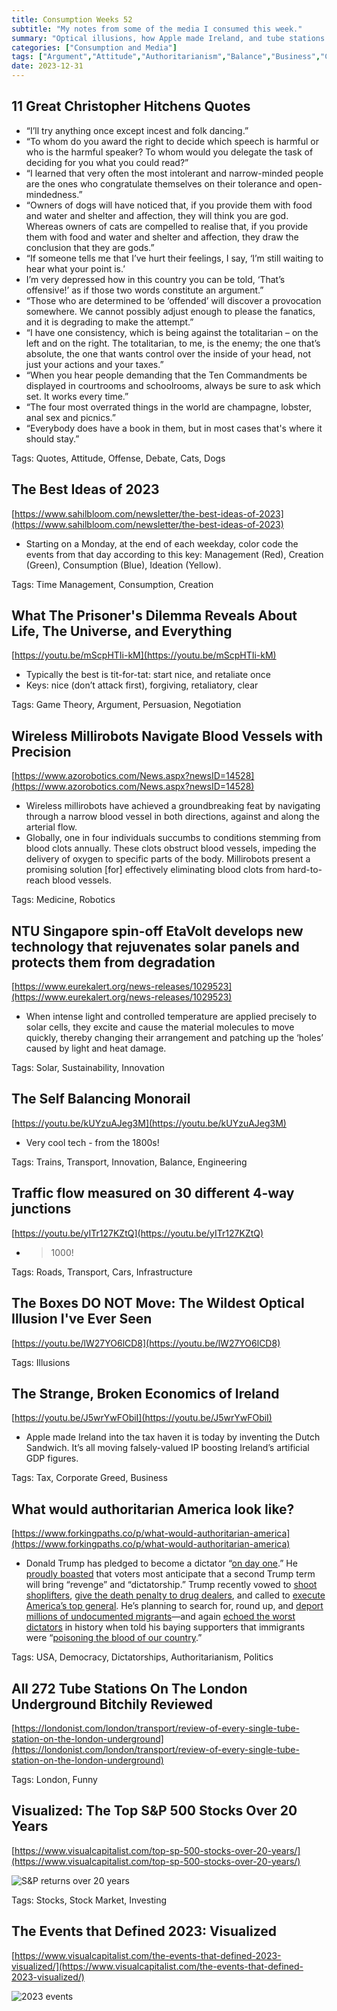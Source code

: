 ```yaml
---
title: Consumption Weeks 52
subtitle: "My notes from some of the media I consumed this week."
summary: "Optical illusions, how Apple made Ireland, and tube stations bitchily reviewed."
categories: ["Consumption and Media"]
tags: ["Argument","Attitude","Authoritarianism","Balance","Business","Cars","Cats","Consumption","Corporate Greed","Creation","Debate","Democracy","Dictatorships","Dogs","Engineering","Funny","Game Theory","Illusions","Infrastructure","Innovation","Investing","London","Medicine","Negotiation","Offense","Persuasion","Politics","Quotes","Roads","Robotics","Solar","Stock Market","Stocks","Sustainability","Tax","Time Management","Trains","Transport","USA"]
date: 2023-12-31
---
```

## 11 Great Christopher Hitchens Quotes

- “I’ll try anything once except incest and folk dancing.”
- “To whom do you award the right to decide which speech is harmful or who is the harmful speaker? To whom would you delegate the task of deciding for you what you could read?”
- “I learned that very often the most intolerant and narrow-minded people are the ones who congratulate themselves on their tolerance and open-mindedness.”
- “Owners of dogs will have noticed that, if you provide them with food and water and shelter and affection, they will think you are god. Whereas owners of cats are compelled to realise that, if you provide them with food and water and shelter and affection, they draw the conclusion that they are gods.”
- “If someone tells me that I’ve hurt their feelings, I say, ‘I’m still waiting to hear what your point is.’
- I’m very depressed how in this country you can be told, ‘That’s offensive!’ as if those two words constitute an argument.”
- “Those who are determined to be ‘offended’ will discover a provocation somewhere. We cannot possibly adjust enough to please the fanatics, and it is degrading to make the attempt.”
- “I have one consistency, which is being against the totalitarian – on the left and on the right.
The totalitarian, to me, is the enemy; the one that’s absolute, the one that wants control over the inside of your head, not just your actions and your taxes.”
- “When you hear people demanding that the Ten Commandments be displayed in courtrooms and schoolrooms, always be sure to ask which set. It works every time.”
- “The four most overrated things in the world are champagne, lobster, anal sex and picnics.”
- “Everybody does have a book in them, but in most cases that's where it should stay.”

Tags: Quotes, Attitude, Offense, Debate, Cats, Dogs

## The Best Ideas of 2023

[https://www.sahilbloom.com/newsletter/the-best-ideas-of-2023](https://www.sahilbloom.com/newsletter/the-best-ideas-of-2023)

- Starting on a Monday, at the end of each weekday, color code the events from that day according to this key: Management (Red), Creation (Green), Consumption (Blue), Ideation (Yellow).

Tags: Time Management, Consumption, Creation

## What The Prisoner's Dilemma Reveals About Life, The Universe, and Everything

[https://youtu.be/mScpHTIi-kM](https://youtu.be/mScpHTIi-kM)

- Typically the best is tit-for-tat: start nice, and retaliate once
- Keys: nice (don’t attack first), forgiving, retaliatory, clear

Tags: Game Theory, Argument, Persuasion, Negotiation

## Wireless Millirobots Navigate Blood Vessels with Precision

[https://www.azorobotics.com/News.aspx?newsID=14528](https://www.azorobotics.com/News.aspx?newsID=14528)

- Wireless millirobots have achieved a groundbreaking feat by navigating through a narrow blood vessel in both directions, against and along the arterial flow.
- Globally, one in four individuals succumbs to conditions stemming from blood clots annually. These clots obstruct blood vessels, impeding the delivery of oxygen to specific parts of the body. Millirobots present a promising solution [for] effectively eliminating blood clots from hard-to-reach blood vessels.

Tags: Medicine, Robotics

## NTU Singapore spin-off EtaVolt develops new technology that rejuvenates solar panels and protects them from degradation

[https://www.eurekalert.org/news-releases/1029523](https://www.eurekalert.org/news-releases/1029523)

- When intense light and controlled temperature are applied precisely to solar cells, they excite and cause the material molecules to move quickly, thereby changing their arrangement and patching up the ‘holes’ caused by light and heat damage.

Tags: Solar, Sustainability, Innovation

## The Self Balancing Monorail

[https://youtu.be/kUYzuAJeg3M](https://youtu.be/kUYzuAJeg3M)

- Very cool tech - from the 1800s!

Tags: Trains, Transport, Innovation, Balance, Engineering

## Traffic flow measured on 30 different 4-way junctions

[https://youtu.be/yITr127KZtQ](https://youtu.be/yITr127KZtQ)

- >1000!

Tags: Roads, Transport, Cars, Infrastructure

## The Boxes DO NOT Move: The Wildest Optical Illusion I've Ever Seen

[https://youtu.be/lW27YO6lCD8](https://youtu.be/lW27YO6lCD8)

Tags: Illusions

## The Strange, Broken Economics of Ireland

[https://youtu.be/J5wrYwFObiI](https://youtu.be/J5wrYwFObiI)

- Apple made Ireland into the tax haven it is today by inventing the Dutch Sandwich. It’s all moving falsely-valued IP boosting Ireland’s artificial GDP figures.

Tags: Tax, Corporate Greed, Business

## What would authoritarian America look like?

[https://www.forkingpaths.co/p/what-would-authoritarian-america](https://www.forkingpaths.co/p/what-would-authoritarian-america)

- Donald Trump has pledged to become a dictator “[on day one](https://www.theatlantic.com/ideas/archive/2023/12/trump-says-hell-be-a-dictator-on-day-one/676247/).” He [proudly boasted](https://www.axios.com/2023/12/27/trump-word-cloud-revenge-dictatorship-second-term) that voters most anticipate that a second Trump term will bring “revenge” and “dictatorship.” Trump recently vowed to [shoot shoplifters](https://eu.usatoday.com/story/news/politics/elections/2023/10/01/trump-police-shoot-shoplifters-california/71021289007/), [give the death penalty to drug dealers](https://thehill.com/homenews/campaign/4305566-trump-doubles-down-death-penalty-for-drug-dealers/), and called to [execute America’s top general](https://www.theatlantic.com/ideas/archive/2023/09/trump-milley-execution-incitement-violence/675435/). He’s planning to search for, round up, and [deport millions of undocumented migrants](https://www.nytimes.com/2023/11/11/us/politics/trump-2025-immigration-agenda.html)—and again [echoed the worst dictators](https://apnews.com/article/trump-hitler-poison-blood-history-f8c3ff512edd120252596a4743324352) in history when told his baying supporters that immigrants were “[poisoning the blood of our country](https://www.theguardian.com/us-news/2023/dec/16/trump-immigrants-new-hampshire-rally).”

Tags: USA, Democracy, Dictatorships, Authoritarianism, Politics

## All 272 Tube Stations On The London Underground Bitchily Reviewed

[https://londonist.com/london/transport/review-of-every-single-tube-station-on-the-london-underground](https://londonist.com/london/transport/review-of-every-single-tube-station-on-the-london-underground)

Tags: London, Funny

## Visualized: The Top S&P 500 Stocks Over 20 Years

[https://www.visualcapitalist.com/top-sp-500-stocks-over-20-years/](https://www.visualcapitalist.com/top-sp-500-stocks-over-20-years/)

![S&P returns over 20 years](/images/sections/consumption-and-media/week52.png)

Tags: Stocks, Stock Market, Investing

## The Events that Defined 2023: Visualized

[https://www.visualcapitalist.com/the-events-that-defined-2023-visualized/](https://www.visualcapitalist.com/the-events-that-defined-2023-visualized/)

![2023 events](/img/week52.jpeg)